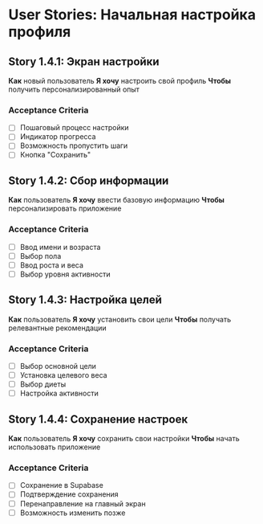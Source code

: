 # User Stories: Начальная настройка профиля

## Story 1.4.1: Экран настройки
**Как** новый пользователь
**Я хочу** настроить свой профиль
**Чтобы** получить персонализированный опыт

### Acceptance Criteria
- [ ] Пошаговый процесс настройки
- [ ] Индикатор прогресса
- [ ] Возможность пропустить шаги
- [ ] Кнопка "Сохранить"

## Story 1.4.2: Сбор информации
**Как** пользователь
**Я хочу** ввести базовую информацию
**Чтобы** персонализировать приложение

### Acceptance Criteria
- [ ] Ввод имени и возраста
- [ ] Выбор пола
- [ ] Ввод роста и веса
- [ ] Выбор уровня активности

## Story 1.4.3: Настройка целей
**Как** пользователь
**Я хочу** установить свои цели
**Чтобы** получать релевантные рекомендации

### Acceptance Criteria
- [ ] Выбор основной цели
- [ ] Установка целевого веса
- [ ] Выбор диеты
- [ ] Настройка активности

## Story 1.4.4: Сохранение настроек
**Как** пользователь
**Я хочу** сохранить свои настройки
**Чтобы** начать использовать приложение

### Acceptance Criteria
- [ ] Сохранение в Supabase
- [ ] Подтверждение сохранения
- [ ] Перенаправление на главный экран
- [ ] Возможность изменить позже 